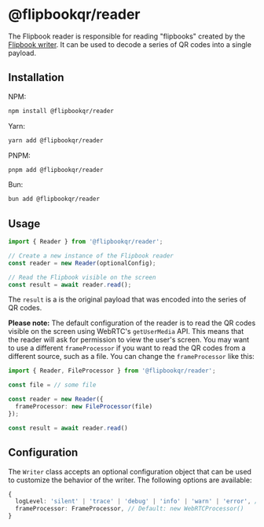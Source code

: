 # @flipbookqr/reader

The Flipbook reader is responsible for reading "flipbooks" created by the [Flipbook writer](https://github.com/cereallarceny/flipbook/tree/main/packages/writer). It can be used to decode a series of QR codes into a single payload.

## Installation

NPM:

```bash
npm install @flipbookqr/reader
```

Yarn:

```bash
yarn add @flipbookqr/reader
```

PNPM:

```bash
pnpm add @flipbookqr/reader
```

Bun:

```bash
bun add @flipbookqr/reader
```

## Usage

```typescript
import { Reader } from '@flipbookqr/reader';

// Create a new instance of the Flipbook reader
const reader = new Reader(optionalConfig);

// Read the Flipbook visible on the screen
const result = await reader.read();
```

The `result` is a is the original payload that was encoded into the series of QR codes.

**Please note:** The default configuration of the reader is to read the QR codes visible on the screen using WebRTC's `getUserMedia` API. This means that the reader will ask for permission to view the user's screen. You may want to use a different `frameProcessor` if you want to read the QR codes from a different source, such as a file. You can change the `frameProcessor` like this:

```ts
import { Reader, FileProcessor } from '@flipbookqr/reader';

const file = // some file

const reader = new Reader({
  frameProcessor: new FileProcessor(file)
});

const result = await reader.read()
```

## Configuration

The `Writer` class accepts an optional configuration object that can be used to customize the behavior of the writer. The following options are available:

```typescript
{
  logLevel: 'silent' | 'trace' | 'debug' | 'info' | 'warn' | 'error', // Default: 'silent'
  frameProcessor: FrameProcessor, // Default: new WebRTCProcessor()
}
```
